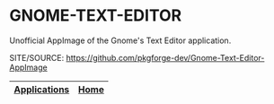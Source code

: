 # GNOME-TEXT-EDITOR

 Unofficial AppImage of the Gnome's Text Editor application.

 SITE/SOURCE: https://github.com/pkgforge-dev/Gnome-Text-Editor-AppImage

 | [Applications](https://portable-linux-apps.github.io/apps.html) | [Home](https://portable-linux-apps.github.io)
 | --- | --- |